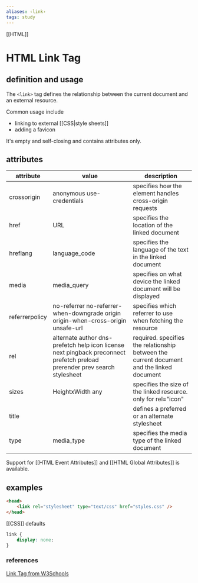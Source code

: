 ```yaml
---
aliases: ‹link›
tags: study
---
```

[[HTML]]
# HTML Link Tag

## definition and usage

The `<link>` tag defines the relationship between the current document and an external resource.

Common usage include
- linking to external [[CSS|style sheets]]
- adding a favicon

It's empty and self-closing and contains attributes only.

## attributes

attribute | value | description
-------- | ----  | ------------
crossorigin | anonymous use-credentials | specifies how the element handles cross-origin requests
href | URL | specifies the location of the linked document
hreflang | language_code | specifies the language of the text in the linked document
media | media_query | specifies on what device the linked document will be displayed
referrerpolicy | no-referrer no-referrer-when-downgrade origin origin-when-cross-origin unsafe-url | specifies which referrer to use when fetching the resource
rel | alternate author dns-prefetch help icon license next pingback preconnect prefetch preload prerender prev search stylesheet | required. specifies the relationship between the current document and the linked document
sizes | HeightxWidth any | specifies the size of the linked resource. only for rel="icon"
title| | defines a preferred or an alternate stylesheet
type | media_type | specifies the media type of the linked document

Support for [[HTML Event Attributes]] and [[HTML Global Attributes]] is available.

## examples 

```html
<head>
	<link rel="stylesheet" type="text/css" href="styles.css" />
</head>
```

[[CSS]] defaults

```css
link {
	display: none;
}
```

### references

[Link Tag from W3Schools](https://www.w3schools.com/tags/tag_link.asp)